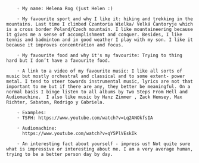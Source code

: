 
        ◦ My name: Helena Rog (just Helen :)
          
        ◦ My favourite sport and why I like it: hiking and trekking in the mountains. Last time I climbed Czantoria Wielka/ Velká Čantoryje which is a cross border Poland/Czech mountain. I like mountaineering because it gives me a sense of accomplishment and conquer. Besides, I like tennis and badminton and in good weather I play with my son. I like it because it improves concentration and focus.
          
        ◦ My favourite food and why it's my favourite: Trying to thing hard but I don’t have a favourite food. 
          
        ◦ A link to a video of my favourite music: I like all sorts of music but mostly orchestral and classical and to some extent- power metal. I tend to steer towards instrumental music, lyrics are not that important to me but if there are any, they better be meaningful. On a normal basis I binge listen to all albums by Two Steps From Hell and Audiomachine.  I also like music by Hanz Zimmer , Zack Hemsey, Max Richter, Sabaton, Rodrigo y Gabriela.
          
        ◦ Examples: 
        ◦ TSFH: https://www.youtube.com/watch?v=Lq2ANOkfsIA
          
        ◦ Audiomachine: 
          https://www.youtube.com/watch?v=qY5PlVEskIk

        ◦ An interesting fact about yourself - impress us! Not quite sure what is impressive or interesting about me. I am a very average human, trying to be a better person day by day.